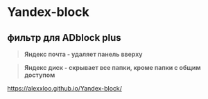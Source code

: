 # Yandex-block
## фильтр для ADblock plus 

>**Яндекс почта - удаляет панель вверху**

>**Яндекс диск - скрывает все папки, кроме папки с общим доступом**

https://alexxloo.github.io/Yandex-block/
